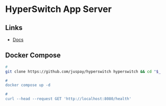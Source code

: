 # HyperSwitch App Server

## Links

- [Docs](https://docs.hyperswitch.io/hyperswitch-open-source/local-setup/run-app-server)

## Docker Compose

```sh
#
git clone https://github.com/juspay/hyperswitch hyperswitch && cd "$_

#
docker compose up -d

#
curl --head --request GET 'http://localhost:8080/health'
```
